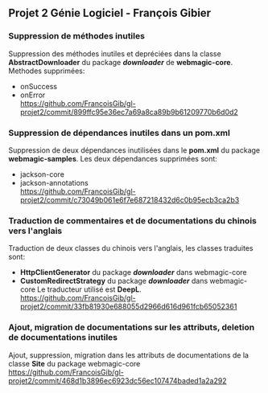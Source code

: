 ## Projet 2 Génie Logiciel - François Gibier

### Suppression de méthodes inutiles

Suppression des méthodes inutiles et depréciées dans la classe **AbstractDownloader** du package ***downloader*** de **webmagic-core**.
Methodes supprimées:
- onSuccess
- onError
<br/>https://github.com/FrancoisGib/gl-projet2/commit/899ffc95e36ec7a69a8ca89b9b61209770b6d0d2

### Suppression de dépendances inutiles dans un pom.xml

Suppression de deux dépendances inutilisées dans le **pom.xml** du package **webmagic-samples**.
Les deux dépendances supprimées sont:
- jackson-core
- jackson-annotations
<br/>https://github.com/FrancoisGib/gl-projet2/commit/c73049b061e6f7e687218432d6c0b95ecb3ca2b3

### Traduction de commentaires et de documentations du chinois vers l'anglais

Traduction de deux classes du chinois vers l'anglais, les classes traduites sont:
- **HttpClientGenerator** du package ***downloader*** dans webmagic-core
- **CustomRedirectStrategy** du package ***downloader*** dans webmagic-core
Le traducteur utilisé est **DeepL**.
<br/>https://github.com/FrancoisGib/gl-projet2/commit/33fb81930e688055d2966d616d961fcb65052361

### Ajout, migration de documentations sur les attributs, deletion de documentations inutiles

Ajout, suppression, migration dans les attributs de documentations de la classe **Site** du package webmagic-core
<br/>https://github.com/FrancoisGib/gl-projet2/commit/468d1b3896ec6923dc56ec107474baded1a2a292